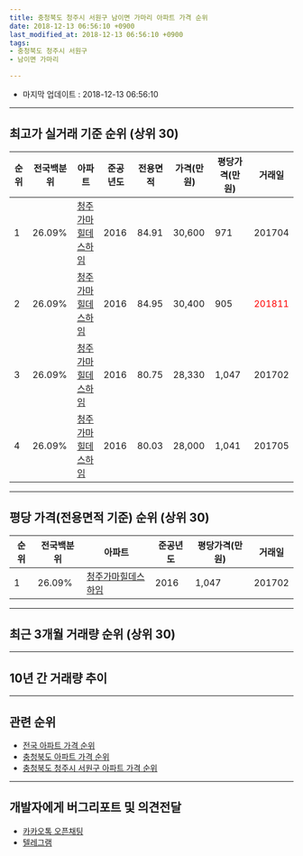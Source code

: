 ```yaml
---
title: 충청북도 청주시 서원구 남이면 가마리 아파트 가격 순위
date: 2018-12-13 06:56:10 +0900
last_modified_at: 2018-12-13 06:56:10 +0900
tags:
- 충청북도 청주시 서원구
- 남이면 가마리

---
```


* 마지막 업데이트 : 2018-12-13 06:56:10

---

## 최고가 실거래 기준 순위 (상위 30)


|순위|전국백분위|아파트|준공년도|전용면적|가격(만원)|평당가격(만원)|거래일|
|---|---|---|---|---|---|---|---|
|1|26.09%|[청주가마힐데스하임](https://search.naver.com/search.naver?query=%EC%B6%A9%EC%B2%AD%EB%B6%81%EB%8F%84+%EC%B2%AD%EC%A3%BC%EC%8B%9C+%EC%84%9C%EC%9B%90%EA%B5%AC+%EB%82%A8%EC%9D%B4%EB%A9%B4+%EA%B0%80%EB%A7%88%EB%A6%AC+%EC%B2%AD%EC%A3%BC%EA%B0%80%EB%A7%88%ED%9E%90%EB%8D%B0%EC%8A%A4%ED%95%98%EC%9E%84)|2016|84.91|30,600|971|201704|
|2|26.09%|[청주가마힐데스하임](https://search.naver.com/search.naver?query=%EC%B6%A9%EC%B2%AD%EB%B6%81%EB%8F%84+%EC%B2%AD%EC%A3%BC%EC%8B%9C+%EC%84%9C%EC%9B%90%EA%B5%AC+%EB%82%A8%EC%9D%B4%EB%A9%B4+%EA%B0%80%EB%A7%88%EB%A6%AC+%EC%B2%AD%EC%A3%BC%EA%B0%80%EB%A7%88%ED%9E%90%EB%8D%B0%EC%8A%A4%ED%95%98%EC%9E%84)|2016|84.95|30,400|905|<span style="color:red">201811</span>|
|3|26.09%|[청주가마힐데스하임](https://search.naver.com/search.naver?query=%EC%B6%A9%EC%B2%AD%EB%B6%81%EB%8F%84+%EC%B2%AD%EC%A3%BC%EC%8B%9C+%EC%84%9C%EC%9B%90%EA%B5%AC+%EB%82%A8%EC%9D%B4%EB%A9%B4+%EA%B0%80%EB%A7%88%EB%A6%AC+%EC%B2%AD%EC%A3%BC%EA%B0%80%EB%A7%88%ED%9E%90%EB%8D%B0%EC%8A%A4%ED%95%98%EC%9E%84)|2016|80.75|28,330|1,047|201702|
|4|26.09%|[청주가마힐데스하임](https://search.naver.com/search.naver?query=%EC%B6%A9%EC%B2%AD%EB%B6%81%EB%8F%84+%EC%B2%AD%EC%A3%BC%EC%8B%9C+%EC%84%9C%EC%9B%90%EA%B5%AC+%EB%82%A8%EC%9D%B4%EB%A9%B4+%EA%B0%80%EB%A7%88%EB%A6%AC+%EC%B2%AD%EC%A3%BC%EA%B0%80%EB%A7%88%ED%9E%90%EB%8D%B0%EC%8A%A4%ED%95%98%EC%9E%84)|2016|80.03|28,000|1,041|201705|


---

## 평당 가격(전용면적 기준) 순위 (상위 30)


|순위|전국백분위|아파트|준공년도|평당가격(만원)|거래일|
|---|---|---|---|---|---|
|1|26.09%|[청주가마힐데스하임](https://search.naver.com/search.naver?query=%EC%B6%A9%EC%B2%AD%EB%B6%81%EB%8F%84+%EC%B2%AD%EC%A3%BC%EC%8B%9C+%EC%84%9C%EC%9B%90%EA%B5%AC+%EB%82%A8%EC%9D%B4%EB%A9%B4+%EA%B0%80%EB%A7%88%EB%A6%AC+%EC%B2%AD%EC%A3%BC%EA%B0%80%EB%A7%88%ED%9E%90%EB%8D%B0%EC%8A%A4%ED%95%98%EC%9E%84)|2016|1,047|201702|


---

## 최근 3개월 거래량 순위 (상위 30)


<div style="width:100%;">
    <canvas id="deal_count_ranking" height="250"></canvas>
</div>


<script>
new Chart(document.getElementById("deal_count_ranking"), {
    type: 'horizontalBar',
    data: {
        labels: ['청주가마힐데스하임'],
        datasets: [{
            label: '실거래 수',
            data: [5],
            borderColor: "rgba(255, 0, 128, 1)",
            backgroundColor: "rgba(255, 0, 128, 0.5)",
            fill: false,
        }]
    },
    options: {
        responsive: true,
        title: {
            display: true,
            text: '최근 3개월 거래량 순위'
        },
        tooltips: {
            mode: 'index',
            intersect: false,
            callbacks: {
                title: function(tooltipItems, data) {
                    return "실거래 수:";
                },
                label: function(tooltipItem, data) {
                    return data.labels[tooltipItem.index] + ": " + tooltipItem.xLabel;
                }
            }
        },
        hover: {
            mode: 'nearest',
            intersect: true
        },
        scales: {
            xAxes: [{
                display: true,
                scaleLabel: {
                    display: true,
                    labelString: '실거래 수'
                },
                ticks: {
                    suggestedMin: 0,
                }
            }],
            yAxes: [{
                display: true,
                ticks: {
                    autoSkip: false,
                    callback: function(value, index, values) {
                        if (value.length > 15)
                            return value.substr(0, 13) + "...";
                        else
                            return value;
                    }
                },
                scaleLabel: {
                    display: false,
                }
            }]
        }
    }
});

</script>


---

## 10년 간 거래량 추이


<div style="width:100%;">
    <canvas id="deal_progress" height="250"></canvas>
</div>

<script>
new Chart(document.getElementById("deal_progress"), {
    type: 'line',
    data: {
        labels: ['200812','200901','200902','200903','200904','200905','200906','200907','200908','200909','200910','200911','200912','201001','201002','201003','201004','201005','201006','201007','201008','201009','201010','201011','201012','201101','201102','201103','201104','201105','201106','201107','201108','201109','201110','201111','201112','201201','201202','201203','201204','201205','201206','201207','201208','201209','201210','201211','201212','201301','201302','201303','201304','201305','201306','201307','201308','201309','201310','201311','201312','201401','201402','201403','201404','201405','201406','201407','201408','201409','201410','201411','201412','201501','201502','201503','201504','201505','201506','201507','201508','201509','201510','201511','201512','201601','201602','201603','201604','201605','201606','201607','201608','201609','201610','201611','201612','201701','201702','201703','201704','201705','201706','201707','201708','201709','201710','201711','201712','201801','201802','201803','201804','201805','201806','201807','201808','201809','201810','201811','201812'],
        datasets: [{
            label: '실거래 수',
            pointRadius: 1,
            data: [0, 0, 0, 0, 0, 0, 0, 0, 0, 0, 0, 0, 0, 0, 0, 0, 0, 0, 0, 0, 0, 0, 0, 0, 0, 0, 0, 0, 0, 0, 0, 0, 0, 0, 0, 0, 0, 0, 0, 0, 0, 0, 0, 0, 0, 0, 0, 0, 0, 0, 0, 0, 0, 0, 0, 0, 0, 0, 0, 0, 0, 0, 0, 0, 0, 0, 0, 0, 0, 0, 0, 0, 0, 0, 0, 0, 0, 0, 0, 0, 0, 0, 0, 0, 0, 0, 0, 0, 0, 0, 0, 0, 0, 0, 0, 0, 0, 1, 2, 1, 2, 12, 10, 5, 4, 1, 2, 1, 2, 1, 3, 1, 1, 1, 0, 0, 0, 1, 1, 4, 0],
            borderColor: "rgba(255, 201, 14, 1)",
            backgroundColor: "rgba(255, 201, 14, 0.5)",
            fill: true,
        }]
    },
    options: {
        responsive: true,
        title: {
            display: true,
            text: '10년간 거래량 추이'
        },
        tooltips: {
            mode: 'index',
            intersect: false,
        },
        hover: {
            mode: 'nearest',
            intersect: true
        },
        scales: {
            xAxes: [{
                display: true,
                scaleLabel: {
                    display: true,
                    labelString: '년/월'
                }
            }],
            yAxes: [{
                display: true,
                ticks: {
                    suggestedMin: 0,
                },
                scaleLabel: {
                    display: true,
                    labelString: '실거래 수'
                }
            }]
        }
    }
});

</script>


---

## 관련 순위

- [전국 아파트 가격 순위](https://inasie.github.io/apt-ranking/전국)
- [충청북도 아파트 가격 순위](https://inasie.github.io/apt-ranking/충청북도)
- [충청북도 청주시 서원구 아파트 가격 순위](https://inasie.github.io/apt-ranking/충청북도-청주시-서원구)


---

## 개발자에게 버그리포트 및 의견전달

- [카카오톡 오픈채팅](https://open.kakao.com/o/gLJUAP4)
- [텔레그램](https://t.me/inasie)

